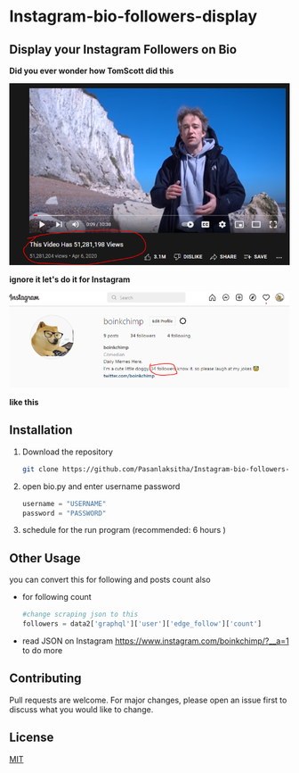 # Instagram-bio-followers-display
## Display your Instagram Followers on Bio

**Did you ever wonder how TomScott did this**

![This is an image](readme/Capture1.PNG)

**ignore it let's do it for Instagram** 

![This is an image](readme/Capture2.PNG)

**like this**

## Installation

1. Download the repository

    ```bash
    git clone https://github.com/Pasanlaksitha/Instagram-bio-followers-display.git
    ```
2. open bio.py and enter username password 
    ```python
    username = "USERNAME"
    password = "PASSWORD"
    ```
3. schedule for the run program (recommended: 6 hours ) 

## Other Usage

you can convert this for following and posts count also 

- for following count 
    ```python
    #change scraping json to this
    followers = data2['graphql']['user']['edge_follow']['count']
    ```
- read JSON on Instagram https://www.instagram.com/boinkchimp/?__a=1 to do more



## Contributing
Pull requests are welcome. For major changes, please open an issue first to discuss what you would like to change.


## License
[MIT](https://github.com/Pasanlaksitha/Instagram-bio-followers-display/blob/main/LICENSE/)